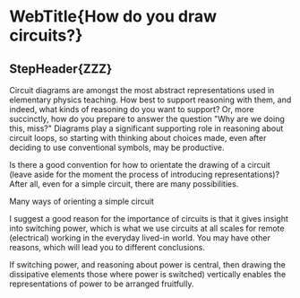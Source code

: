 # WebTitle{How do you draw circuits?}

## StepHeader{ZZZ}

Circuit diagrams are amongst the most abstract representations used in elementary physics teaching. How best to support reasoning with them, and indeed, what kinds of reasoning do you want to support? Or, more succinctly, how do you prepare to answer the question "Why are we doing this, miss?" Diagrams play a significant supporting role in reasoning about circuit loops, so starting with thinking about choices made, even after deciding to use conventional symbols, may be productive.

Is there a good convention for how to orientate the drawing of a circuit (leave aside for the moment the process of introducing representations)? After all, even for a simple circuit, there are many possibilities.

Many ways of orienting a simple circuit

I suggest a good reason for the importance of circuits is that it gives insight into switching power, which is what we use circuits at all scales for remote (electrical) working in the everyday lived-in world. You may have other reasons, which will lead you to different conclusions.

If switching power, and reasoning about power is central, then drawing the dissipative elements those where power is switched) vertically enables the representations of power to be arranged fruitfully.
